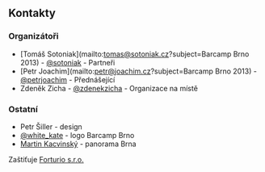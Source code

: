 Kontakty
--------
### Organizátoři
 - [Tomáš Sotoniak](mailto:tomas@sotoniak.cz?subject=Barcamp Brno 2013) - [@sotoniak](http://twitter.com/sotoniak) - Partneři
 - [Petr Joachim](mailto:petr@joachim.cz?subject=Barcamp Brno 2013) - [@petrjoachim](http://twitter.com/petrjoachim) - Přednášející
 - Zdeněk Zicha - [@zdenekzicha](http://twitter.com/zdenekzicha) - Organizace na místě

### Ostatní
 - Petr Šiller - design
 - [@white_kate](http://www.twitter.com/white_kate) - logo Barcamp Brno
 - [Martin Kacvinský](http://kaco.sk) - panorama Brna


Zaštiťuje [Forturio s.r.o.](http://www.forturio.cz/)
